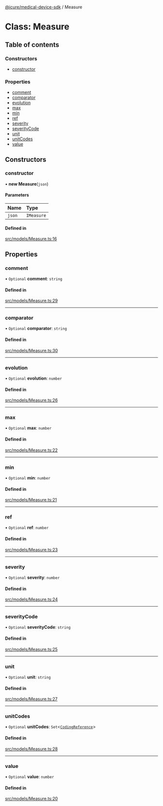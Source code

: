 [@icure/medical-device-sdk](../modules.md) / Measure

# Class: Measure

## Table of contents

### Constructors

- [constructor](Measure.md#constructor)

### Properties

- [comment](Measure.md#comment)
- [comparator](Measure.md#comparator)
- [evolution](Measure.md#evolution)
- [max](Measure.md#max)
- [min](Measure.md#min)
- [ref](Measure.md#ref)
- [severity](Measure.md#severity)
- [severityCode](Measure.md#severitycode)
- [unit](Measure.md#unit)
- [unitCodes](Measure.md#unitcodes)
- [value](Measure.md#value)

## Constructors

### constructor

• **new Measure**(`json`)

#### Parameters

| Name | Type |
| :------ | :------ |
| `json` | `IMeasure` |

#### Defined in

[src/models/Measure.ts:16](https://github.com/icure/icure-medical-device-js-sdk/blob/3aae8f0/src/models/Measure.ts#L16)

## Properties

### comment

• `Optional` **comment**: `string`

#### Defined in

[src/models/Measure.ts:29](https://github.com/icure/icure-medical-device-js-sdk/blob/3aae8f0/src/models/Measure.ts#L29)

___

### comparator

• `Optional` **comparator**: `string`

#### Defined in

[src/models/Measure.ts:30](https://github.com/icure/icure-medical-device-js-sdk/blob/3aae8f0/src/models/Measure.ts#L30)

___

### evolution

• `Optional` **evolution**: `number`

#### Defined in

[src/models/Measure.ts:26](https://github.com/icure/icure-medical-device-js-sdk/blob/3aae8f0/src/models/Measure.ts#L26)

___

### max

• `Optional` **max**: `number`

#### Defined in

[src/models/Measure.ts:22](https://github.com/icure/icure-medical-device-js-sdk/blob/3aae8f0/src/models/Measure.ts#L22)

___

### min

• `Optional` **min**: `number`

#### Defined in

[src/models/Measure.ts:21](https://github.com/icure/icure-medical-device-js-sdk/blob/3aae8f0/src/models/Measure.ts#L21)

___

### ref

• `Optional` **ref**: `number`

#### Defined in

[src/models/Measure.ts:23](https://github.com/icure/icure-medical-device-js-sdk/blob/3aae8f0/src/models/Measure.ts#L23)

___

### severity

• `Optional` **severity**: `number`

#### Defined in

[src/models/Measure.ts:24](https://github.com/icure/icure-medical-device-js-sdk/blob/3aae8f0/src/models/Measure.ts#L24)

___

### severityCode

• `Optional` **severityCode**: `string`

#### Defined in

[src/models/Measure.ts:25](https://github.com/icure/icure-medical-device-js-sdk/blob/3aae8f0/src/models/Measure.ts#L25)

___

### unit

• `Optional` **unit**: `string`

#### Defined in

[src/models/Measure.ts:27](https://github.com/icure/icure-medical-device-js-sdk/blob/3aae8f0/src/models/Measure.ts#L27)

___

### unitCodes

• `Optional` **unitCodes**: `Set`<[`CodingReference`](CodingReference.md)\>

#### Defined in

[src/models/Measure.ts:28](https://github.com/icure/icure-medical-device-js-sdk/blob/3aae8f0/src/models/Measure.ts#L28)

___

### value

• `Optional` **value**: `number`

#### Defined in

[src/models/Measure.ts:20](https://github.com/icure/icure-medical-device-js-sdk/blob/3aae8f0/src/models/Measure.ts#L20)
